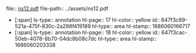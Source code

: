 file:: [ns12.pdf](../assets/ns12.pdf)
file-path:: ../assets/ns12.pdf

- [:span]
  ls-type:: annotation
  hl-page:: 17
  hl-color:: yellow
  id:: 647f3c89-521a-475f-830c-2a298f419189
  hl-type:: area
  hl-stamp:: 1686060166717
- [:span]
  ls-type:: annotation
  hl-page:: 18
  hl-color:: yellow
  id:: 647f3cac-50eb-4078-8b70-04dc8b08c7dc
  hl-type:: area
  hl-stamp:: 1686060203338
